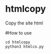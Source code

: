 # htmlcopy
Copy the site html

#How to use
```git clone https://github.com/1ibr4/htmlcopy
cd htmlcopy
python3 htmlco.py
